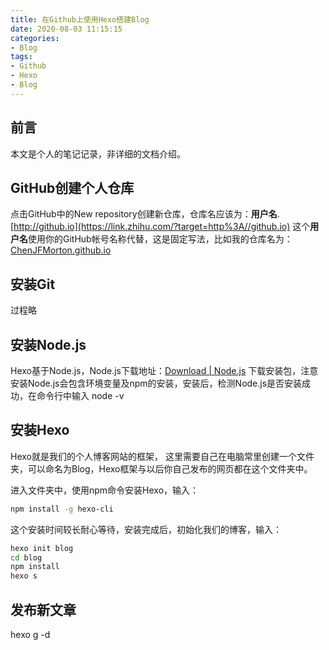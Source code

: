 ```yaml
---
title: 在Github上使用Hexo搭建Blog
date: 2020-08-03 11:15:15
categories: 
- Blog
tags: 
- Github
- Hexo
- Blog
---
```


## 前言

本文是个人的笔记记录，非详细的文档介绍。

## GitHub创建个人仓库

点击GitHub中的New repository创建新仓库，仓库名应该为：**用户名**.[http://github.io](https://link.zhihu.com/?target=http%3A//github.io) 这个**用户名**使用你的GitHub帐号名称代替，这是固定写法，比如我的仓库名为：[ChenJFMorton.github.io](https://chenjfmorton.github.io/)

## 安装Git

过程略

## 安装Node.js

Hexo基于Node.js，Node.js下载地址：[Download | Node.js](https://link.zhihu.com/?target=https%3A//nodejs.org/en/download/) 下载安装包，注意安装Node.js会包含环境变量及npm的安装，安装后，检测Node.js是否安装成功，在命令行中输入 node -v 

## 安装Hexo

Hexo就是我们的个人博客网站的框架， 这里需要自己在电脑常里创建一个文件夹，可以命名为Blog，Hexo框架与以后你自己发布的网页都在这个文件夹中。

进入文件夹中，使用npm命令安装Hexo，输入：

```bash
npm install -g hexo-cli 
```

这个安装时间较长耐心等待，安装完成后，初始化我们的博客，输入：

```bash
hexo init blog
cd blog
npm install 
hexo s
```

## 发布新文章
hexo g -d
